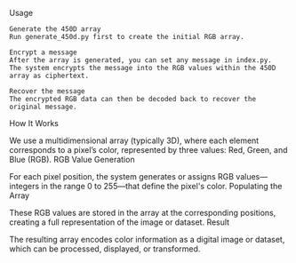 Usage

    Generate the 450D array
    Run generate_450d.py first to create the initial RGB array.

    Encrypt a message
    After the array is generated, you can set any message in index.py.
    The system encrypts the message into the RGB values within the 450D array as ciphertext.

    Recover the message
    The encrypted RGB data can then be decoded back to recover the original message.

How It Works


We use a multidimensional array (typically 3D), where each element corresponds to a pixel’s color, represented by three values: Red, Green, and Blue (RGB).
RGB Value Generation

For each pixel position, the system generates or assigns RGB values—integers in the range 0 to 255—that define the pixel's color.
Populating the Array

These RGB values are stored in the array at the corresponding positions, creating a full representation of the image or dataset.
Result

The resulting array encodes color information as a digital image or dataset, which can be processed, displayed, or transformed.
